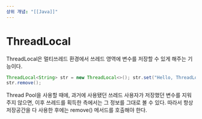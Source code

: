 ```yaml
---
상위 개념: "[[Java]]"
---
```

# ThreadLocal
ThreadLocal은 멀티쓰레드 환경에서 쓰레드 영역에 변수를 저장할 수 있게 해주는 기능이다.

```java
ThreadLocal<String> str = new ThreadLocal<>(); str.set("Hello, ThreadLocal!"); System.out.println(str.get()); //Hello, ThreadLocal! 
str.remove();
```

Thread Pool을 사용할 때에, 과거에 사용됐던 쓰레드 사용자가 저장했던 변수를 지워주지 않으면, 이후 쓰레드를 획득한 측에서는 그 정보를 그대로 볼 수 있다. 따라서 항상 저장공간을 다 사용한 후에는 remove() 메서드를 호출해야 한다.